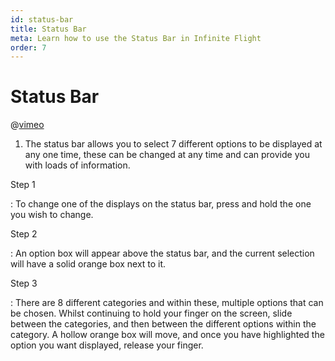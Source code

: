 ```yaml
---
id: status-bar
title: Status Bar
meta: Learn how to use the Status Bar in Infinite Flight
order: 7
---
```


# Status Bar

@[vimeo](388347259)



1. The status bar allows you to select 7 different options to be displayed at any one time, these can be changed at any time and can provide you with loads of information.

   

Step 1

: To change one of the displays on the status bar, press and hold the one you wish to change.

Step 2

: An option box will appear above the status bar, and the current selection will have a solid orange box next to it.

Step 3

: There are 8 different categories and within these, multiple options that can be chosen. Whilst continuing to hold your finger on the screen, slide between the categories, and then between the different options within the category. A hollow orange box will move, and once you have highlighted the option you want displayed, release your finger.